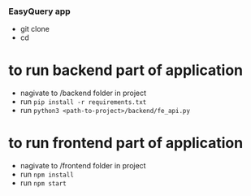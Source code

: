 ### EasyQuery app
- git clone <repository-url>
- cd <project-folder>

# to run backend part of application
  - nagivate to /backend folder in project 
  - run `pip install -r requirements.txt`
  - run `python3 <path-to-project>/backend/fe_api.py`

# to run frontend part of application
  - nagivate to /frontend folder in project 
  - run `npm install`
  - run `npm start`
